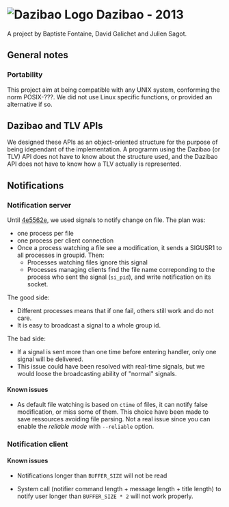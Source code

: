 # ![Dazibao Logo](https://raw.github.com/bfontaine/Dazibao/master/docs/img/dazibao_logo.png?token=1826552__eyJzY29wZSI6IlJhd0Jsb2I6YmZvbnRhaW5lL0RhemliYW8vbWFzdGVyL2RvY3MvaW1nL2RhemliYW9fbG9nby5wbmciLCJleHBpcmVzIjoxMzg3NDA1NjcyfQ%3D%3D--bedd766f31b11b064da158a2976f517639529038) Dazibao - 2013

A project by Baptiste Fontaine, David Galichet and Julien Sagot.

## General notes

### Portability

This project aim at being compatible with any UNIX system, conforming the norm POSIX-???. We did not use Linux specific functions, or provided an alternative if so.

## Dazibao and TLV APIs

We designed these APIs as an object-oriented structure for the purpose of being idependant of the implementation. A programm using the Dazibao (or TLV) API does not have to know about the structure used, and the Dazibao API does not have to know how a TLV actually is represented.

## Notifications

### Notification server

Until [4e5562e](4e5562e28d15ed8013407136ed62125a16d6686d), we used signals to notify change on file. The plan was:
* one process per file
* one process per client connection
* Once a process watching a file see a modification, it sends a SIGUSR1 to all processes in groupid. Then:
  * Processes watching files ignore this signal
  * Processes managing clients find the file name correponding to the process who sent the signal (`si_pid`), and write notification on its socket.

The good side:
* Different processes means that if one fail, others still work and do not care.
* It is easy to broadcast a signal to a whole group id.

The bad side:
* If a signal is sent more than one time before entering handler, only one signal will be delivered.
* This issue could have been resolved with real-time signals, but we would loose the broadcasting ability of "normal" signals.

#### Known issues
* As default file watching is based on `ctime` of files, it can notify false modification, or miss some of them.
  This choice have been made to save ressources avoiding file parsing.
  Not a real issue since you can enable the *reliable mode* with `--reliable` option.

### Notification client

#### Known issues

* Notifications longer than `BUFFER_SIZE` will not be read

* System call (notifier command length + message length + title length) to notify user longer than `BUFFER_SIZE * 2` will not work properly.
